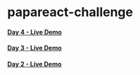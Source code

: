 # papareact-challenge


#### <a href="https://papareact-day4.vercel.app">Day 4 - Live Demo</a>
#### <a href="https://papareact-day3.vercel.app">Day 3 - Live Demo</a>
#### <a href="https://papareact-day2.vercel.app">Day 2 - Live Demo</a>
